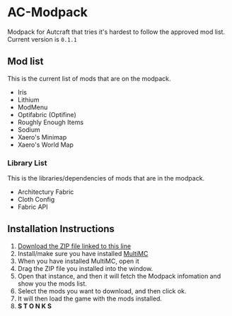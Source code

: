 <!--
@format
cSpell:word Autcraft Architectury Optifabric Optifine Xaero
-->

# AC-Modpack

Modpack for Autcraft that tries it's hardest to follow the approved mod list. Current version is `0.1.1`

## Mod list

This is the current list of mods that are on the modpack.

- Iris
- Lithium
- ModMenu
- Optifabric (Optifine)
- Roughly Enough Items
- Sodium
- Xaero's Minimap
- Xaero's World Map

### Library List

This is the libraries/dependencies of mods that are in the modpack.

- Architectury Fabric
- Cloth Config
- Fabric API

## Installation Instructions

1. [Download the ZIP file linked to this line](AC-Modpack.zip)
2. Install/make sure you have installed [MultiMC](https://multimc.org/)
3. When you have installed MultiMC, open it
4. Drag the ZIP file you installed into the window.
5. Open that instance, and then it will fetch the Modpack infomation and show you the mods list.
6. Select the mods you want to download, and then click ok.
7. It will then load the game with the mods installed.
8. **S T O N K S**
